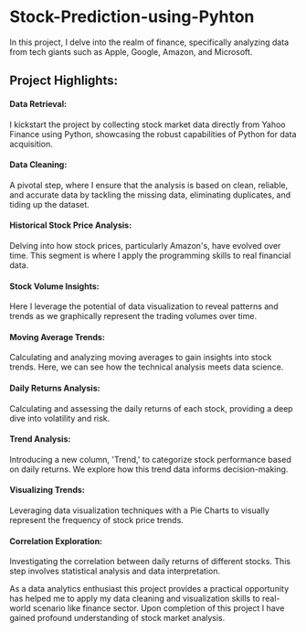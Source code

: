# Stock-Prediction-using-Pyhton
In this project, I delve into the realm of finance, specifically analyzing data from tech giants such as Apple, Google, Amazon, and Microsoft.

## Project Highlights:

#### Data Retrieval:
I kickstart the project by collecting stock market data directly from Yahoo Finance using Python, showcasing the robust capabilities of Python for data acquisition.

#### Data Cleaning:
A pivotal step, where I ensure that the analysis is based on clean, reliable, and accurate data by tackling the  missing data, eliminating duplicates, and tiding up the dataset.

#### Historical Stock Price Analysis: 
Delving into how stock prices, particularly Amazon's, have evolved over time. This segment is where I apply the programming skills to real financial data.

#### Stock Volume Insights: 
Here I leverage the potential of data visualization to reveal patterns and trends as we graphically represent the trading volumes over time.

#### Moving Average Trends: 
Calculating and analyzing moving averages to gain insights into stock trends. Here, we can see how the technical analysis meets data science.

#### Daily Returns Analysis: 
Calculating and assessing the daily returns of each stock, providing a deep dive into volatility and risk.

#### Trend Analysis: 
Introducing a new column, 'Trend,' to categorize stock performance based on daily returns. We explore how this trend data informs decision-making.

#### Visualizing Trends: 
Leveraging data visualization techniques with a Pie Charts to visually represent the frequency of stock price trends.

#### Correlation Exploration: 
Investigating the correlation between daily returns of different stocks. This step involves statistical analysis and data interpretation.


As a data analytics enthusiast this project provides a practical opportunity has helped me to apply my data cleaning and visualization skills to real-world scenario like finance sector. Upon completion of this project I have gained profound understanding of stock market analysis.
